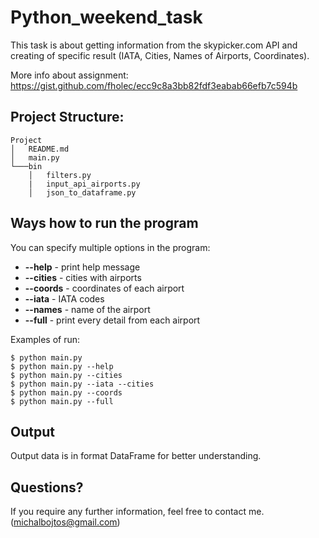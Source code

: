 # Python_weekend_task
This task is about getting information from the skypicker.com API and creating of specific result (IATA, Cities, Names of Airports, Coordinates).

More info about assignment: https://gist.github.com/fholec/ecc9c8a3bb82fdf3eabab66efb7c594b

## Project Structure:
```
Project
│   README.md
│   main.py    
└───bin
    │   filters.py
    |   input_api_airports.py
    │   json_to_dataframe.py
```
## Ways how to run the program
You can specify multiple options in the program:
 * **--help** - print help message
 * **--cities** - cities with airports
 * **--coords** - coordinates of each airport
 * **--iata** - IATA codes
 * **--names** - name of the airport
 * **--full** - print every detail from each airport

Examples of run:
```
$ python main.py
$ python main.py --help
$ python main.py --cities
$ python main.py --iata --cities
$ python main.py --coords
$ python main.py --full
```
## Output
Output data is in format DataFrame for better understanding.

## Questions?
If you require any further information, feel free to contact me. (michalbojtos@gmail.com)
